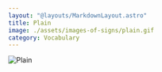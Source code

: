```yaml
---
layout: "@layouts/MarkdownLayout.astro"
title: Plain
image: ./assets/images-of-signs/plain.gif
category: Vocabulary
---
```


![Plain](@signs/plain.gif)
